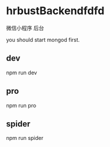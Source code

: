 # hrbustBackendfdfd
微信小程序  后台

you should start mongod first.

## dev
npm run dev

## pro
npm run pro

## spider
npm run spider
